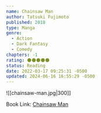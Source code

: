 ```yaml
---
name: Chainsaw Man
author: Tatsuki Fujimoto
published: 2018
type: Manga
genre:
  - Action
  - Dark Fantasy
  - Comedy
chapters: -1
rating: 🌑🌑🌑🌑🌑
status: Reading
date: 2022-03-17 09:25:31 -0500
updated: 2024-06-16 16:55:29 -0500
---
```


![[chainsaw-man.jpg|300]]

Book Link: [Chainsaw Man](https://myanimelist.net/manga/116778/Chainsaw_Man)
